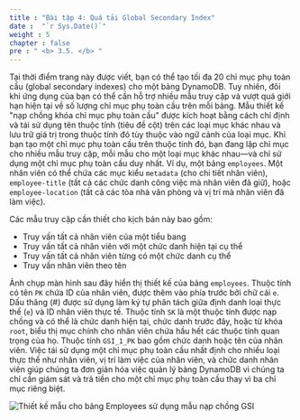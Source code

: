 ```yaml
---
title : "Bài tập 4: Quá tải Global Secondary Index"
date :  "`r Sys.Date()`" 
weight : 5
chapter : false
pre : " <b> 3.5. </b> "
---
```


Tại thời điểm trang này được viết, bạn có thể tạo tối đa 20 chỉ mục phụ toàn cầu (global secondary indexes) cho một bảng DynamoDB. Tuy nhiên, đôi khi ứng dụng của bạn có thể cần hỗ trợ nhiều mẫu truy cập và vượt quá giới hạn hiện tại về số lượng chỉ mục phụ toàn cầu trên mỗi bảng. Mẫu thiết kế "nạp chồng khóa chỉ mục phụ toàn cầu" được kích hoạt bằng cách chỉ định và tái sử dụng tên thuộc tính (tiêu đề cột) trên các loại mục khác nhau và lưu trữ giá trị trong thuộc tính đó tùy thuộc vào ngữ cảnh của loại mục. Khi bạn tạo một chỉ mục phụ toàn cầu trên thuộc tính đó, bạn đang lập chỉ mục cho nhiều mẫu truy cập, mỗi mẫu cho một loại mục khác nhau—và chỉ sử dụng một chỉ mục phụ toàn cầu duy nhất. Ví dụ, một bảng `employees`. Một nhân viên có thể chứa các mục kiểu `metadata` (cho chi tiết nhân viên), `employee-title` (tất cả các chức danh công việc mà nhân viên đã giữ), hoặc `employee-location` (tất cả các tòa nhà văn phòng và vị trí mà nhân viên đã làm việc).

Các mẫu truy cập cần thiết cho kịch bản này bao gồm:

- Truy vấn tất cả nhân viên của một tiểu bang
- Truy vấn tất cả nhân viên với một chức danh hiện tại cụ thể
- Truy vấn tất cả nhân viên từng có một chức danh cụ thể
- Truy vấn nhân viên theo tên

Ảnh chụp màn hình sau đây hiển thị thiết kế của bảng `employees`. Thuộc tính có tên `PK` chứa ID của nhân viên, được thêm vào phía trước bởi chữ cái `e`. Dấu thăng (#) được sử dụng làm ký tự phân tách giữa định danh loại thực thể (`e`) và ID nhân viên thực tế. Thuộc tính `SK` là một thuộc tính được nạp chồng và có thể là chức danh hiện tại, chức danh trước đây, hoặc từ khóa `root`, biểu thị mục chính cho nhân viên chứa hầu hết các thuộc tính quan trọng của họ. Thuộc tính `GSI_1_PK` bao gồm chức danh hoặc tên của nhân viên. Việc tái sử dụng một chỉ mục phụ toàn cầu nhất định cho nhiều loại thực thể như nhân viên, vị trí làm việc của nhân viên, và chức danh nhân viên giúp chúng ta đơn giản hóa việc quản lý bảng DynamoDB vì chúng ta chỉ cần giám sát và trả tiền cho một chỉ mục phụ toàn cầu thay vì ba chỉ mục riêng biệt.

![Thiết kế mẫu cho bảng Employees sử dụng mẫu nạp chồng GSI](/images/3/3.5/1.png)